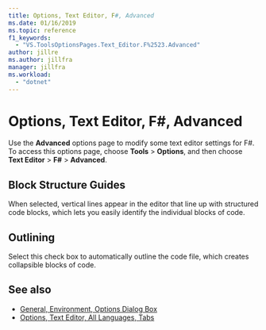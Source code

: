 ```yaml
---
title: Options, Text Editor, F#, Advanced
ms.date: 01/16/2019
ms.topic: reference
f1_keywords:
  - "VS.ToolsOptionsPages.Text_Editor.F%2523.Advanced"
author: jillre
ms.author: jillfra
manager: jillfra
ms.workload:
  - "dotnet"
---
```

# Options, Text Editor, F#, Advanced

Use the **Advanced** options page to modify some text editor settings for F#. To access this options page, choose **Tools** > **Options**, and then choose **Text Editor** > **F#** > **Advanced**.

## Block Structure Guides

When selected, vertical lines appear in the editor that line up with structured code blocks, which lets you easily identify the individual blocks of code.

## Outlining

Select this check box to automatically outline the code file, which creates collapsible blocks of code.

## See also

- [General, Environment, Options Dialog Box](../../ide/reference/general-environment-options-dialog-box.md)
- [Options, Text Editor, All Languages, Tabs](../../ide/reference/options-text-editor-all-languages-tabs.md)